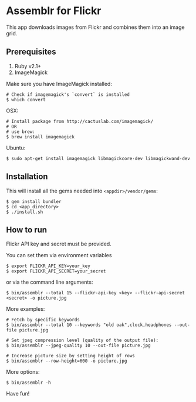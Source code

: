 Assemblr for Flickr
===================

This app downloads images from Flickr and combines them into an image grid.

Prerequisites
-------------

1. Ruby v2.1+
2. ImageMagick

Make sure you have ImageMagick installed:

    # Check if imagemagick's `convert` is installed
    $ which convert

OSX:

    # Install package from http://cactuslab.com/imagemagick/
    # OR
    # use brew:
    $ brew install imagemagick

Ubuntu:

    $ sudo apt-get install imagemagick libmagickcore-dev libmagickwand-dev

Installation
------------

This will install all the gems needed into `<appdir>/vendor/gems`:

    $ gem install bundler
    $ cd <app_directory>
    $ ./install.sh

How to run
----------

Flickr API key and secret must be provided.

You can set them via environment variables

    $ export FLICKR_API_KEY=your_key
    $ export FLICKR_API_SECRET=your_secret

or via the command line arguments:

    $ bin/assemblr --total 15 --flickr-api-key <key> --flickr-api-secret <secret> -o picture.jpg

More examples:

    # Fetch by specific keywords
    $ bin/assemblr --total 10 --keywords "old oak",clock,headphones --out-file picture.jpg

    # Set jpeg compression level (quality of the output file):
    $ bin/assemblr --jpeg-quality 10 --out-file picture.jpg

    # Increase picture size by setting height of rows
    $ bin/assemblr --row-height=600 -o picture.jpg

More options:

    $ bin/assemblr -h

Have fun!
